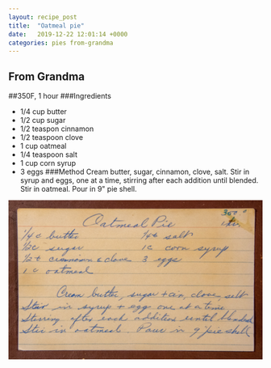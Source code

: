 ```yaml
---
layout: recipe_post
title:  "Oatmeal pie"
date:   2019-12-22 12:01:14 +0000
categories: pies from-grandma
---
```


## From Grandma
##350F, 1 hour
###Ingredients
* 1/4 cup butter
* 1/2 cup sugar
* 1/2 teaspon cinnamon
* 1/2 teaspoon clove
* 1 cup oatmeal
* 1/4 teaspoon salt
* 1 cup corn syrup
* 3 eggs
###Method
Cream butter, sugar, cinnamon, clove, salt. Stir in syrup and eggs, one at a time, stirring after each addition until blended. Stir in oatmeal. Pour in 9" pie shell.


![](/assets/pies/oatmeal-pie.jpg)